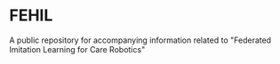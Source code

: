 # FEHIL
A public repository for accompanying information related to "Federated Imitation Learning for Care Robotics"
